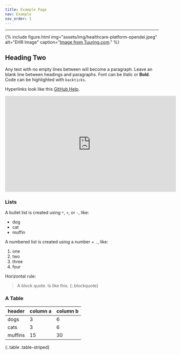 ```yaml
---
title: Example Page
nav: Example
nav_order: 1
---
```


--------------

{% include figure.html img="assets/img/healthcare-platform-opendei.jpeg" alt="EHR Image" caption="[Image from Tuuring.com](https://tuuring.com/app/uploads/2021/03/healthcare-platform-opendei.jpg)." %}

## Heading Two 

Any text with no empty lines between will become a paragraph.
Leave an blank line between headings and paragraphs.
Font can be *Italic* or **Bold**.
Code can be highlighted with `backticks`.

Hyperlinks look like this [GitHub Help](https://help.github.com/).

<iframe width="560" height="315" src="https://www.youtube.com/embed/cMd0vPxAtB8" frameborder="0" allow="autoplay; encrypted-media" allowfullscreen></iframe>

### Lists 

A bullet list is created using `*`, `+`, or `-`, like:

- dog
- cat
- muffin

A numbered list is created using a number + `.`, like:

1. one
2. two
6. three
2. four

Horizontal rule:

> A block quote.
> Is like this.
{:.blockquote}

### A Table

| header | column a | column b |
| --- | --- | --- |
| dogs | 3 | 6 |
| cats | 3 | 6 |
| muffins | 15 | 30 |
{:.table .table-striped}
